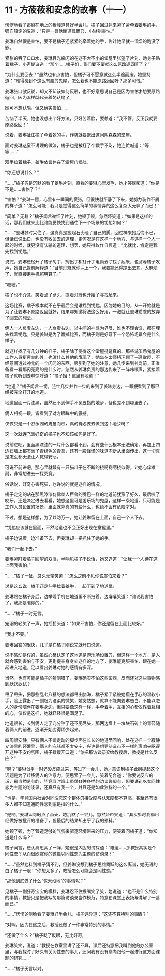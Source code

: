 <link rel="stylesheet" href="../../styles/text.css"/>
<h1>11 · 方莜莜和安念的故事（十一）</h1>

愣愣地看了那躺在地上的骷髅道具好半会儿，橘子回过神来紧了紧牵着姜琳的手，强自镇定的说道：“只是一具骷髅道具而已，小琳别害怕。”

姜琳自然很是害怕，要不是橘子还紧紧的牵着她的手，估计她早就一溜烟的跑没了影。

紧张的吞了口口水，姜琳目光躲闪的在这不大不小的堂屋里张望了片刻，她身子贴着橘子，小声提议道：“那个……橘子姐，我们要不要就这么原路返回算了？”

“为什么要回去？”虽然也有点害怕，但橘子可不愿意就这么半途而废，她坚持道：“难得碰到个这么有趣的鬼屋，怎么着也不能原路返回呀？那多可惜。”

姜琳张口欲反驳，却又不知该如何反驳，也不好意思说自己是因为害怕才想要原路返回，因为那样就代表着她认输了。

她可不想认输，但又确实害怕……

苦恼了半天，她也没想出个好方法，只好苦着脸，耍赖道：“我不管，反正我就要原路返回！”

说着，姜琳扯住橘子牵着她的手，作势就要退出这间阴森森的堂屋。

面对姜琳这蛮不讲理的做法，橘子也是被打了个戳手不及，她连忙喊道：“等等……”

双手拉着橘子，姜琳依言停在了堂屋门槛处。

“你还想说什么？”

“……”橘子先是沉默的看了姜琳片刻，直看的姜琳心里发毛，她才笑眯眯道：“你是不是……害怕了？”

“害怕？”姜琳一愣，心里有一瞬间的慌张，但很快就平静了下来，她努力装作不屑的样子道：“怎么可能！我只是觉得这么简单的事情弄的这么复杂太无聊了而已！”

“简单？无聊？”橘子闻言微怔了片刻，她顿了顿，忽然坏笑道：“如果是这样的话，那我们就来比比谁能更快找到通往下一个场景的钥匙如何？”

“……”姜琳顿时呆住了，这真真是搬起石头砸了自己的脚，回过神来她后悔不已，但话已说出口，也没有收回去的道理，更何况是在这样一个地方、与这样一个人一起的时候，就更没有认输的道理，想罢，她只得故作自信道：“比就比，肯定是我先找到钥匙。”

说完，姜琳便松开了橘子的手，掏出手机打开手电筒去寻找了起来，也没等橘子发声，她自己提前解释道：“目前灯笼就你手上一个，我要拿还得跑出去拿，太麻烦了，就直接用手机照明算了。”

“嗯嗯。”

橘子也不介意，笑着点了点头，提着灯笼也开始了寻找起来。

这场比赛，橘子根本就不在乎最后会是谁找到钥匙，因为她的目的，从一开始就是为了让姜琳不原路返回就好，结果哪知激将法这么好用，一激就让姜琳乖乖的放弃了回去的想法。

俩人一人负责左边，一人负责右边，以中间的神龛为界限，谁也不理会谁，都在埋头找着钥匙，只是姜琳是为了赢掉比赛，而橘子则是好奇下一个恐怖场景会是什么样子。

就这样找了有几分钟的样子，橘子除了觉得这个堂屋挺逼真的、那些游乐场鬼屋的工作人员挺厉害的外，也没什么其他的发现了，她坐在太师椅环顾了一遍堂屋，不经意间透过神龛的一个闪光的东西，吸引到了她的注意，她几步来到神龛前，正准备看一看那闪亮亮的是什么时，忽然从姜琳负责的那边传来了一阵咔嚓声，紧接着橘子就听到姜琳惊呼道：“橘子姐！这里有地道！”

“地道？”橘子闻言一愣，连忙几步并作一步的来到了姜琳身边，一眼便看到了那已经被完全打开的地道。

地道里面一片漆黑，虽然还不到伸手不见五指的地步，但也差不到哪里去了。

俩人相视一眼，皆看到了对方眼眸中的震撼。

仅仅只是一个游乐园的鬼屋而已，真的有必要去做到这个地步吗？

这一次就连充满好奇的橘子也不知该如何是好了。

说前进吧，里面黑漆漆的一片什么都看不到，会有些什么根本无法确定，再加上四边石墙上都布满了青绿色的青苔，还有一股怪怪的味道不断从里面传出，这一切真是怎么都无法让人觉得安心。

可说不前进吧，那心里就跟有一只猫爪子在不断的挠啊挠啊挠似得，让她心痒难耐，非常想进去一探究竟。

俗话说，好奇心害死猫，也许说的就是这样的情况。

橘子定定的站在那黑漆漆仿佛噬人巨兽的嘴巴一样的地道前犹豫了好久，最后咬了咬牙，还是决定进去看看，她想这里可是游乐场的鬼屋，这样一条地道，只可能是工作人员设置的场景，里面就算真的有些什么，也绝不会有危险才对。

不过，想是这样想，为了以防万一，她让姜琳留在上面，自己一个人下去。

“钥匙应该就在里面，不然地道也不会正好出现在堂屋里。”

橘子边说着，边准备下去，但姜琳却一把抓住了她的手。

“我们一起下去。”

姜琳紧盯着橘子回望的双眼，半响见橘子不说话，她又追道：“让我一个人待在这上面我害怕。”

“……”橘子一怔，良久无奈笑道：“怎么之前不见你说害怕来着？”

说是这么说，橘子还是伸手拉着姜琳，一起下到了地道里。

姜琳跟在橘子身后，边举着手机在地道里不断扫着，边嘻嘻笑道：“谁说我害怕了，我那是骗你的。”

“……”橘子一时无言。

宠溺的轻笑了一声，她摇摇头道：“如果不害怕，你还是留在上面比较好。”

“我才不要。”

姜琳回答的很快，几乎是在橘子刚说完就开口说道。

说不感动是假的，虽然心里认定了这地道是游乐场设置的，但这样一个地方，是人就会感到害怕与不安，更别提亲身身处这样的地方了，姜琳能克服害怕，跟在她一起进入地道，足以看出姜琳对她的感情有多深。

当然，也有可能是橘子的猜测错了，姜琳确实不怕这些东西，反而还对这些事物感到跃跃欲试？

甩了甩头，把那些乱七八糟的想法都甩出脑海，橘子紧了紧被她攥在手心的温软小手，脸上露出了一副极为温柔的微笑，她突然想，就算不能向姜琳告白，不能以恋人的身份陪伴在姜琳身边，但只要像这样一样，手牵着手，互相的心都依靠着互相的心，仅仅是这样，她就已经很是满足了。

地道很长，长到俩人走了几分钟了还不见尽头，那两边墙上一块块石砖上的青苔随着俩人的前进，逐渐开始变得稀少起来。

四周很安静，只有俩人不断走动的脚步声在长长的地道里回响，处在这样一个寂静又漆黑的环境里，俩人的心绪都不太安宁，兴许是想要制造点不一样的声响来驱逐开这种不安的氛围，橘子缓缓开口道：“你把那访谈录交给教授后，教授是什么反应？”

“啊？”姜琳似乎一时还没反应过来，等过了一会儿，她才意识到橘子此刻提起这个话题是为了转移俩人的注意力，便思索了一会儿，笑着配合道：“你要说反应的话，那当然是有的，毕竟当时班上虽然各种各样的访谈录都有，但要说到以女同性恋为主题的访谈录，还真只有我一个，并且还是如此独特的一个。”

“也是，毕竟国内社会对同性恋这个群体的接受度与认知度都不算高，甚至还有很多人都不知道通同性恋到底是指的什么。”

“是啊。”姜琳认同的点了点头，她沉默了一会儿，忽然轻声笑道：“其实那时我都已经做好被批评的准备了，但最后的结果却出乎了我的预料。”

她顿了顿，为了营造足够的气氛来驱逐环境带来的压力，便笑着问橘子道：“你知道是什么吗？”

橘子闻言，便认真思索了一阵，她很是大胆的试探道：“难道……那教授其实是个同性恋？从而很欣赏你的这篇以同性恋为主题的访谈录？”

“……”虽然也料到橘子猜不到，但姜琳没想到橘子思维跳跃的这么离谱，她无语的白了橘子一眼：“你想太多了，教授怎么可能会是同性恋。”

“那他到底做了什么“惊天动地”的事情呢？”

见橘子一副好奇宝宝的模样，姜琳忍不住抿嘴笑了笑，她说道：“也不是什么特别的事情，教授只是把我写的那篇访谈录当作模范，特意在课堂上表扬与讲解了一番而已。”

“……”愣愣的侧脸看了姜琳好半会儿，橘子诧异道：“这还不算特别的事情？”

“对啊。因为在这之后，教授还做了一件非常特别的事情。”

“还做了什么？”橘子眨了眨眼，无比好奇。

姜琳笑笑，说道：“教授在教室里讲了还不算，课后还特意把我叫到他的办公室里，与我探讨了好久有关同性恋的事儿，还问我有没有意向跟他一起进行这方面课题的研究……”

“……”橘子无言以对。
